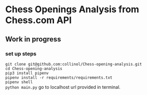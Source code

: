 # Chess Openings Analysis from Chess.com API

## Work in progress
### set up steps
`git clone git@github.com:collinol/Chess-opening-analysis.git`  
`cd Chess-opening-analysis`  
`pip3 install pipenv`  
`pipenv install -r requirements/requirements.txt`  
`pipenv shell`  
`python main.py`
go to localhost url provided in terminal.
